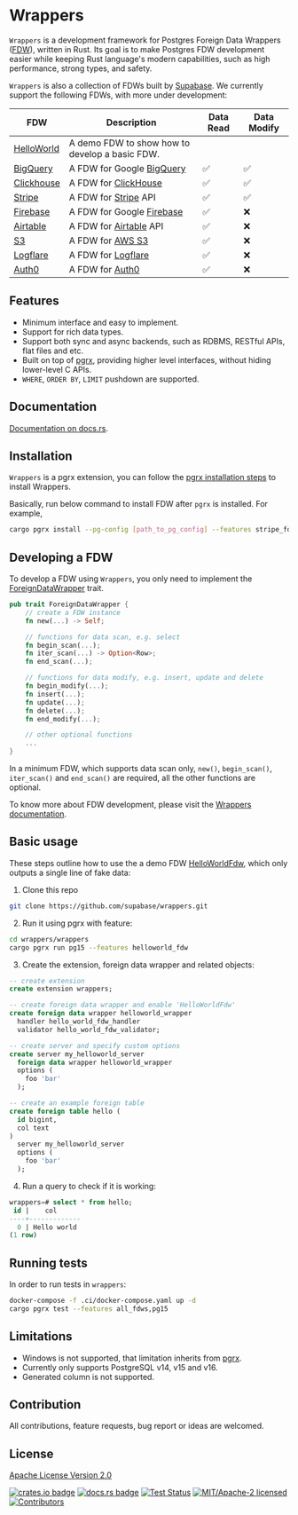 # Wrappers

`Wrappers` is a development framework for Postgres Foreign Data Wrappers ([FDW](https://wiki.postgresql.org/wiki/Foreign_data_wrappers)), written in Rust. Its goal is to make Postgres FDW development easier while keeping Rust language's modern capabilities, such as high performance, strong types, and safety.

`Wrappers` is also a collection of FDWs built by [Supabase](https://www.supabase.com). We currently support the following FDWs, with more under development:

| FDW | Description | Data Read | Data Modify | 
|----------------|---------------|---------------|----------------|
| [HelloWorld](./wrappers/src/fdw/helloworld_fdw) | A demo FDW to show how to develop a basic FDW. | | | 
| [BigQuery](./wrappers/src/fdw/bigquery_fdw) | A FDW for Google [BigQuery](https://cloud.google.com/bigquery) | :white_check_mark: | :white_check_mark: | 
| [Clickhouse](./wrappers/src/fdw/clickhouse_fdw)  | A FDW for [ClickHouse](https://clickhouse.com/) | :white_check_mark: | :white_check_mark: | 
| [Stripe](./wrappers/src/fdw/stripe_fdw) | A FDW for [Stripe](https://stripe.com/) API | :white_check_mark: | :white_check_mark: |
| [Firebase](./wrappers/src/fdw/firebase_fdw) | A FDW for Google [Firebase](https://firebase.google.com/) | :white_check_mark: | :x: |
| [Airtable](./wrappers/src/fdw/airtable_fdw) | A FDW for [Airtable](https://airtable.com/) API | :white_check_mark: | :x: |
| [S3](./wrappers/src/fdw/s3_fdw) | A FDW for [AWS S3](https://aws.amazon.com/s3/) | :white_check_mark: | :x: |
| [Logflare](./wrappers/src/fdw/logflare_fdw) | A FDW for [Logflare](https://logflare.app/) | :white_check_mark: | :x: |
| [Auth0](./wrappers/src/fdw/auth0_fdw) | A FDW for [Auth0](https://auth0.com/) | :white_check_mark: | :x: |



## Features

- Minimum interface and easy to implement.
- Support for rich data types.
- Support both sync and async backends, such as RDBMS, RESTful APIs, flat files and etc.
- Built on top of [pgrx](https://github.com/tcdi/pgrx), providing higher level interfaces, without hiding lower-level C APIs.
- `WHERE`, `ORDER BY`, `LIMIT` pushdown are supported.

## Documentation

[Documentation on docs.rs](https://docs.rs/supabase-wrappers/latest/supabase_wrappers/).

## Installation

`Wrappers` is a pgrx extension, you can follow the [pgrx installation steps](https://github.com/tcdi/pgrx#system-requirements) to install Wrappers.

Basically, run below command to install FDW after `pgrx` is installed. For example,

```bash
cargo pgrx install --pg-config [path_to_pg_config] --features stripe_fdw
```

## Developing a FDW

To develop a FDW using `Wrappers`, you only need to implement the [ForeignDataWrapper](./supabase-wrappers/src/interface.rs) trait.

```rust
pub trait ForeignDataWrapper {
    // create a FDW instance
    fn new(...) -> Self;

    // functions for data scan, e.g. select
    fn begin_scan(...);
    fn iter_scan(...) -> Option<Row>;
    fn end_scan(...);

    // functions for data modify, e.g. insert, update and delete
    fn begin_modify(...);
    fn insert(...);
    fn update(...);
    fn delete(...);
    fn end_modify(...);

    // other optional functions
    ...
}
```

In a minimum FDW, which supports data scan only, `new()`, `begin_scan()`, `iter_scan()` and `end_scan()` are required, all the other functions are optional.

To know more about FDW development, please visit the [Wrappers documentation](https://docs.rs/supabase-wrappers/latest/supabase_wrappers/).

## Basic usage

These steps outline how to use the a demo FDW [HelloWorldFdw](./wrappers/src/fdw/helloworld_fdw), which only outputs a single line of fake data:

1. Clone this repo

```bash
git clone https://github.com/supabase/wrappers.git
```

2. Run it using pgrx with feature:

```bash
cd wrappers/wrappers
cargo pgrx run pg15 --features helloworld_fdw
```

3. Create the extension, foreign data wrapper and related objects:

```sql
-- create extension
create extension wrappers;

-- create foreign data wrapper and enable 'HelloWorldFdw'
create foreign data wrapper helloworld_wrapper
  handler hello_world_fdw_handler
  validator hello_world_fdw_validator;

-- create server and specify custom options
create server my_helloworld_server
  foreign data wrapper helloworld_wrapper
  options (
    foo 'bar'
  );

-- create an example foreign table
create foreign table hello (
  id bigint,
  col text
)
  server my_helloworld_server
  options (
    foo 'bar'
  );
```

4. Run a query to check if it is working:

```sql
wrappers=# select * from hello;
 id |    col
----+-------------
  0 | Hello world
(1 row)
```

## Running tests

In order to run tests in `wrappers`:

```bash
docker-compose -f .ci/docker-compose.yaml up -d
cargo pgrx test --features all_fdws,pg15
```

## Limitations

- Windows is not supported, that limitation inherits from [pgrx](https://github.com/tcdi/pgrx).
- Currently only supports PostgreSQL v14, v15 and v16.
- Generated column is not supported.

## Contribution

All contributions, feature requests, bug report or ideas are welcomed.

## License

[Apache License Version 2.0](./LICENSE)


[![crates.io badge](https://img.shields.io/crates/v/supabase-wrappers.svg)](https://crates.io/crates/supabase-wrappers)
[![docs.rs badge](https://docs.rs/supabase-wrappers/badge.svg)](https://docs.rs/supabase-wrappers)
[![Test Status](https://img.shields.io/github/actions/workflow/status/supabase/wrappers/test_wrappers.yml?branch=main&label=test)](https://github.com/supabase/wrappers/actions/workflows/test_wrappers.yml)
[![MIT/Apache-2 licensed](https://img.shields.io/crates/l/supabase-wrappers.svg)](./LICENSE)
[![Contributors](https://img.shields.io/github/contributors/supabase/wrappers)](https://github.com/supabase/wrappers/graphs/contributors)



